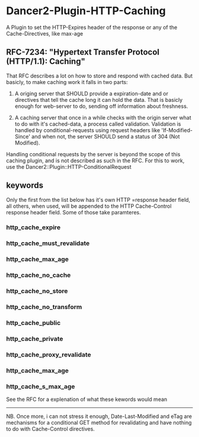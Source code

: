 # Dancer2-Plugin-HTTP-Caching
A Plugin to set the HTTP-Expires header of the response or any of the Cache-Directives, like max-age

## RFC-7234: "Hypertext Transfer Protocol (HTTP/1.1): Caching"
That RFC describes a lot on how to store and respond with cached data. But basicly, to make caching work it falls in two parts:

1) A origing server that SHOULD provide a expiration-date and or directives that tell the cache long it can hold the data. That is basicly enough for web-server to do, sending off information about freshness.

2) A caching server that once in a while checks with the origin server what to do with it's cached-data, a process called validation. Validation is handled by conditional-requests using request headers like 'If-Modified-Since' and when not, the server SHOULD send a status of 304 (Not Modified).

Handling conditional requests by the server is beyond the scope of this caching plugin, and is not described as such in the RFC. For this to work, use the Dancer2::Plugin::HTTP-ConditionalRequest

## keywords

Only the first from the list below has it's own HTTP =response header field, all others, when used, will be appended to the HTTP Cache-Control response header field. Some of those take paramteres.

### http_cache_expire

### http_cache_must_revalidate

### http_cache_max_age

### http_cache_no_cache

### http_cache_no_store

### http_cache_no_transform

### http_cache_public

### http_cache_private

### http_cache_proxy_revalidate

### http_cache_max_age

### http_cache_s_max_age

See the RFC for a explenation of what these kewords would mean

---
NB. Once more, i can not stress it enough, Date-Last-Modified and eTag are mechanisms for a conditional GET method for revalidating and have nothing to do with Cache-Control directives.

